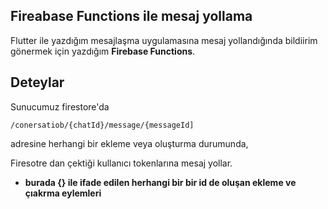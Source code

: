 ## Fireabase Functions ile mesaj yollama

Flutter ile yazdığım mesajlaşma uygulamasına mesaj yollandığında bildiirim gönermek için yazdığım **Firebase Functions**.

## Deteylar 

Sunucumuz firestore'da 

```/conersatiob/{chatId}/message/{messageId]```

adresine herhangi bir ekleme veya oluşturma durumunda,

Firesotre dan çektiği kullanıcı tokenlarına mesaj yollar.

* **burada {} ile ifade edilen herhangi bir bir id de oluşan ekleme ve çıakrma eylemleri**
